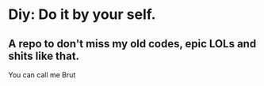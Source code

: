 # Diy: Do it by your self.
## A repo to don't miss my old codes, epic LOLs and shits like that.

You can call me Brut
